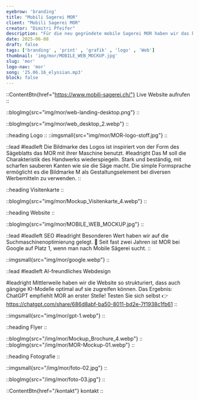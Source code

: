 ```yaml
---
eyebrow: 'branding'
title: "Mobili Sagerei MOR"
client: "Mobili Sagerei MOR"
creator: "Dimitri Pfeifer"
description: "Für die neu gegründete mobile Sagerei MOR haben wir das komplette Werbe- & Designkonzept umgesetzt"
date: 2025-06-08
draft: false
tags: ['branding' , 'print' , 'grafik' , 'logo' , 'Web']
thumbnail: 'img/mor/MOBILE_WEB_MOCKUP.jpg'
slug: 'mor'
logo-nav: 'mor'
song: '25.06.16_elyssian.mp3'
block: false
---
```


::ContentBtn{href="https://www.mobili-sagerei.ch/"}
Live Website aufrufen
::

::blogImg{src="img/mor/web-landing-desktop.png"}
::

::blogImg{src="img/mor/web_desktop_2.webp"}
::

::heading
Logo
::
::imgsmall{src="img/mor/MOR-logo-stoff.jpg"}
::

::lead 
#leadleft 
Die Bildmarke des Logos ist inspiriert von der Form des Sägeblatts das MOR mit ihrer Maschine benutzt.
#leadright 
Das M soll die Charakteristik des Handwerks wiederspiegeln. Stark und beständig, mit scharfen sauberen Kanten wie sie die Säge macht. Die simple Formsprache ermöglicht es die Bildmarke M als Gestaltungselement bei diversen Werbemitteln zu verwenden.
::


::heading
Visitenkarte
::

::blogImg{src="img/mor/Mockup_Visitenkarte_4.webp"}
::


::heading
Website
::


::blogImg{src="img/mor/MOBILE_WEB_MOCKUP.jpg"}
::


::lead 
#leadleft 
SEO
#leadright 
Besonderen Wert haben wir auf die Suchmaschinenoptimierung gelegt. 🚀 Seit fast zwei Jahren ist MOR bei Google auf Platz 1, wenn man nach Mobile Sägerei sucht.
::

::imgsmall{src="img/mor/google.webp"}
::

::lead 
#leadleft 
AI-freundliches Webdesign


#leadright 
Mittlerweile haben wir die Website so strukturiert, dass auch gängige KI-Modelle optimal auf sie zugreifen können. Das Ergebnis: ChatGPT empfiehlt MOR an erster Stelle! 
Testen Sie sich selbst 👉 https://chatgpt.com/share/686d8abf-ba50-8011-bd2e-7f1938c1fb61
::

::imgsmall{src="img/mor/gpt-1.webp"}
::








::heading
Flyer
::

::blogImg{src="/img/mor/Mockup_Brochure_4.webp"}
::
::blogImg{src="/img/mor/MOR-Mockup-01.webp"}
::



::heading
Fotografie
::


::imgsmall{src="/img/mor/foto-02.jpg"}
::

::blogImg{src="/img/mor/foto-03.jpg"}
::



::ContentBtn{href="/kontakt"}
kontakt
::

